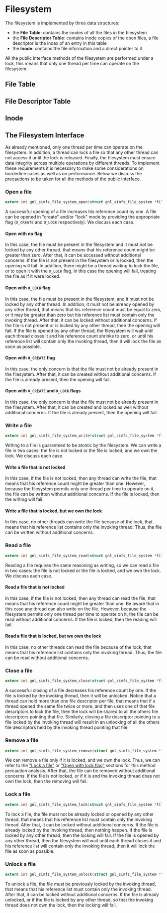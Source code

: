 # Filesystem
The filesystem is implemented by three data structures: 

- the **File Table**: contains the inodes of all the files in the filesystem 
- the **File Descriptor Table**: contains inode copies of the open files, a file descriptor is the index of an entry in this table
- the **Inode**: contains the file information and a direct pointer to it

All the public interface methods of the filesystem are performed under a lock, this means that only one thread per time
can operate on the filesystem.

## File Table

## File Descriptor Table

## Inode

## The Filesystem Interface
As already mentioned, only one thread per time can operate on the filesystem. In addition, a thread can lock a file so 
that any other thread can not access it until the lock is released. Finally, the filesystem must ensure data integrity 
across multiple operations by different threads. To implement these requirements it is necessary to make some considerations 
on borderline cases as well as on performance. Below we discuss the precautions to be taken for all the methods of the 
public interface.

### Open a file
```c 
extern int gnl_simfs_file_system_open(struct gnl_simfs_file_system *file_system, const char *filename, int flags, unsigned int pid);
```
A successful opening of a file increases his reference count by one. A file can be opened in "create" and/or "lock" mode 
by providing the appropriate flag (`O_CREATE` and `O_LOCK` respectively). We discuss each case.

#### Open with no flag
In this case, the file must be present in the filesystem and it must not be locked by any other thread, that means that his 
reference count might be greater than zero. After that, it can be accessed without additional concerns. If the file is not 
present in the filesystem or is locked, then the opening will fail. In addition, there might be a thread waiting to lock
the file, or to open it with the `O_LOCK` flag, in this case the opening will fail, treating the file as if it were locked.

#### Open with `O_LOCK` flag
In this case, the file must be present in the filesystem, and it must not be locked by any other thread. In addition, it 
must not be already opened by any other thread, that means that his reference count must be equal to zero, or it may be 
greater than zero but his reference list must contain only the invoking thread. After that, it can be locked without 
additional concerns. If the file is not present or is locked by any other thread, then the opening will fail. If the file 
is opened by any other thread, the filesystem will wait until each thread closes it and his reference count shrinks to zero, 
or until his reference list will contain only the invoking thread, then it will lock the file as soon as possible.

#### Open with `O_CREATE` flag
In this case, the only concern is that the file must not be already present in the filesystem. After that, it can be
created without additional concerns. If the file is already present, then the opening will fail.

#### Open with `O_CREATE` and `O_LOCK` flags
In this case, the only concern is that the file must not be already present in the filesystem. After that, it can be 
created and locked as well without additional concerns. If the file is already present, then the opening will fail.

### Write a file
```c 
extern int gnl_simfs_file_system_write(struct gnl_simfs_file_system *file_system, int fd, const void *buf, size_t count, unsigned int pid);
```
Writing to a file is guaranteed to be atomic by the filesystem. We can write a file in two cases: the file is not locked 
or the file is locked, and we own the lock. We discuss each case.

#### Write a file that is not locked
In this case, if the file is not locked, then any thread can write the file, that means that his reference count might 
be greater than one. However, because the filesystem permits only one thread per time to operate on it, the file can be 
written without additional concerns. If the file is locked, then the writing will fail.

#### Write a file that is locked, but we own the lock
In this case, no other threads can write the file because of the lock, that means that his reference list contains only 
the invoking thread. Thus, the file can be written without additional concerns.

### Read a file
```c 
extern int gnl_simfs_file_system_read(struct gnl_simfs_file_system *file_system, int fd, void **buf, size_t *count, unsigned int pid);
```
Reading a file requires the same reasoning as writing, so we can read a file in two cases: the file is not locked
or the file is locked, and we own the lock. We discuss each case.

#### Read a file that is not locked
In this case, if the file is not locked, then any thread can read the file, that means that his reference count might 
be greater than one. Be aware that in this case any thread can also write on the file. However, because the filesystem 
permits only one thread per time to operate on it, the file can be read without additional concerns. If the file is 
locked, then the reading will fail.

#### Read a file that is locked, but we own the lock
In this case, no other threads can read the file because of the lock, that means that his reference list contains only
the invoking thread. Thus, the file can be read without additional concerns.

### Close a file
```c 
extern int gnl_simfs_file_system_close(struct gnl_simfs_file_system *file_system, int fd, unsigned int pid);
```
A successful closing of a file decreases his reference count by one. If the file is locked by the invoking thread, then it
will be unlocked. Notice that a thread can hold more than one file descriptor per file, that means that if a thread opened
the same file twice or more, and then uses one of that file descriptors to lock the file, then the lock will be shared 
to all the others file descriptors pointing that file. Similarly, closing a file descriptor pointing to a file locked by 
the invoking thread will result in an unlocking of all the others file descriptors held by the invoking thread pointing 
that file.

### Remove a file
```c 
extern int gnl_simfs_file_system_remove(struct gnl_simfs_file_system *file_system, const char *filename, unsigned int pid);
```
We can remove a file only if it is locked, and we own the lock. Thus, we can refer to the ["Lock a file"](#lock-a-file)
or ["Open with lock flag"](#open-with-O_CREATE-flag) sections for this method precaution analysis. After that, the file 
can be removed without additional concerns. If the file is not locked, or if it is and the invoking thread does not own 
the lock, then the removing will fail.

### Lock a file
```c
extern int gnl_simfs_file_system_lock(struct gnl_simfs_file_system *file_system, int fd, unsigned int pid);
```
To lock a file, the file must not be already locked or opened by any other thread, that means that his reference list must 
contain only the invoking thread. After that, it can be locked without additional concerns. If the file is already locked 
by the invoking thread, then nothing happen. If the file is locked by any other thread, then the locking will fail. If the 
file is opened by any other thread, then the filesystem will wait until each thread closes it and his reference list will 
contain only the invoking thread, then it will lock the file as soon as possible. 

### Unlock a file
```c
extern int gnl_simfs_file_system_unlock(struct gnl_simfs_file_system *file_system, int fd, unsigned int pid);
```
To unlock a file, the file must be previously locked by the invoking thread, that means that his reference list must
contain only the invoking thread. After that, it can be locked without additional concerns. If the file is already 
unlocked, or if the file is locked by any other thread, so that the invoking thread does not own the lock, then the 
locking will fail.